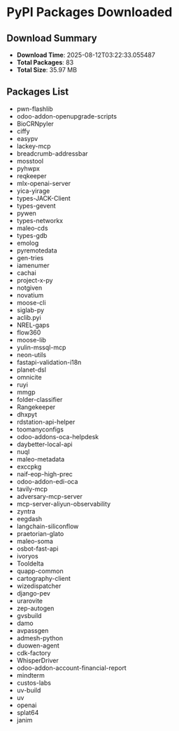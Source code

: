# PyPI Packages Downloaded

## Download Summary
- **Download Time**: 2025-08-12T03:22:33.055487
- **Total Packages**: 83
- **Total Size**: 35.97 MB

## Packages List
- pwn-flashlib
- odoo-addon-openupgrade-scripts
- BioCRNpyler
- ciffy
- easypv
- lackey-mcp
- breadcrumb-addressbar
- mosstool
- pyhwpx
- reqkeeper
- mlx-openai-server
- yica-yirage
- types-JACK-Client
- types-gevent
- pywen
- types-networkx
- maleo-cds
- types-gdb
- emolog
- pyremotedata
- gen-tries
- iamenumer
- cachai
- project-x-py
- notgiven
- novatium
- moose-cli
- siglab-py
- aclib.pyi
- NREL-gaps
- flow360
- moose-lib
- yulin-mssql-mcp
- neon-utils
- fastapi-validation-i18n
- planet-dsl
- omnicite
- ruyi
- mmgp
- folder-classifier
- Rangekeeper
- dhxpyt
- rdstation-api-helper
- toomanyconfigs
- odoo-addons-oca-helpdesk
- daybetter-local-api
- nuql
- maleo-metadata
- exccpkg
- naif-eop-high-prec
- odoo-addon-edi-oca
- tavily-mcp
- adversary-mcp-server
- mcp-server-aliyun-observability
- zyntra
- eegdash
- langchain-siliconflow
- praetorian-glato
- maleo-soma
- osbot-fast-api
- ivoryos
- Tooldelta
- quapp-common
- cartography-client
- wizedispatcher
- django-pev
- urarovite
- zep-autogen
- gvsbuild
- damo
- avpassgen
- admesh-python
- duowen-agent
- cdk-factory
- WhisperDriver
- odoo-addon-account-financial-report
- mindterm
- custos-labs
- uv-build
- uv
- openai
- splat64
- janim
